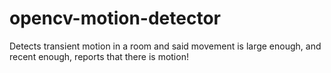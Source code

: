 # opencv-motion-detector
Detects transient motion in a room and said movement is large enough, and recent enough, reports that there is motion!
